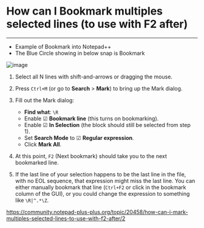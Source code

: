 # How can I Bookmark multiples selected lines (to use with F2 after)
---
- Example of Bookmark into Notepad++
- The Blue Circle showing in below snap is Bookmark

  
![image](https://github.com/user-attachments/assets/38c248ef-5824-4ba6-b7dd-81ab81c2e501)

1. Select all N lines with shift-and-arrows or dragging the mouse.
2. Press `Ctrl+M` (or go to **Search** > **Mark**) to bring up the Mark dialog.
3. Fill out the Mark dialog:
   - **Find what**: `\R`
   - Enable ☑ **Bookmark line** (this turns on bookmarking).
   - Enable ☑ **In Selection** (the block should still be selected from step 1).
   - Set **Search Mode** to ☑ **Regular expression**.
   - Click **Mark All**.

4. At this point, `F2` (Next bookmark) should take you to the next bookmarked line.

5. If the last line of your selection happens to be the last line in the file, with no EOL sequence, that expression might miss the last line. You can either manually bookmark that line (`Ctrl+F2` or click in the bookmark column of the GUI), or you could change the expression to something like `\R|^.*\Z`.


https://community.notepad-plus-plus.org/topic/20458/how-can-i-mark-multiples-selected-lines-to-use-with-f2-after/2
